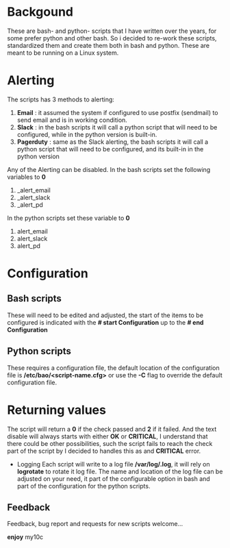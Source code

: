 # Backgound

These are bash- and python- scripts that I have written over the years, for some prefer python and other bash. So i decided to re-work these scripts, standardized them and create them both in bash and python. These are meant to be running on a Linux system.

# Alerting
The scripts has 3 methods to alerting:
1. **Email** : it assumed the system if configured to use postfix (sendmail) to send email and is in working condition.
2. **Slack** : in the bash scripts it will call a python script that will need to be configured, while in the python version is built-in.
3. **Pagerduty** : same as the Slack alerting, the bash scripts it will call a python script that will need to be configured, and its built-in in the python version

Any of the Alerting can be disabled.
In the bash scripts set the following variables to **0**
1. _alert_email
2. _alert_slack
3. _alert_pd

In the python scripts set these variable to **0**
1. alert_email
2. alert_slack
3. alert_pd

# Configuration
## Bash scripts
These will need to be edited and adjusted, the start of the items to be configured is indicated with the **# start Configuration** up to the **# end Configuration**

## Python scripts
These requires a configuration file, the default location of the configuration file is **/etc/bao/<script-name.cfg>** or use the **-C** flag to override the default configuration file.

# Returning values
The script will return a **0** if the check passed and **2** if it failed. And the text disable will always starts with either **OK** or **CRITICAL**, I understand that there could be other possibilities, such the script fails to reach the check part of the script by I decided to handles this as and **CRITICAL** error.

* Logging
Each script will write to a log file **/var/log/<script-name>.log**, it will rely on **logrotate** to rotate it log file. The name and location of the log file can be adjusted on your need, it part of the configurable option in bash and part of the configuration for the python scripts.



## Feedback
Feedback, bug report and requests for new scripts welcome...

**enjoy**
my10c
